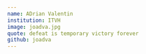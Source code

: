 ```yaml
---
name: ADrian Valentin
institution: ITVH
image: joadva.jpg
quote: defeat is temporary victory forever
github: joadva
---
```

